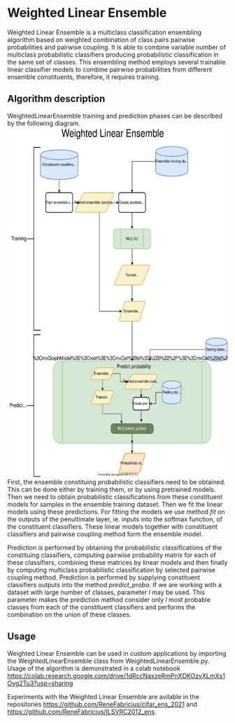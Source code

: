 # Weighted Linear Ensemble
Weighted Linear Ensemble is a multiclass classification ensembling algorithm based on weighted combination of class pairs pairwise probabilities and pairwise coupling.
It is able to combine variable number of multiclass probabilistic classifiers producing probabilistic classification in the same set of classes.
This ensembling method employs several trainable linear classifier models to combine pairwise probabilities from different ensemble constituents, therefore, it requires training.

## Algorithm description
WeightedLinearEnsemble training and prediction phases can be described by the following diagram.
<img src="https://github.com/ReneFabricius/weighted_ensembles/blob/master/Weighted%20Linear%20Ensemble%20Flowchart.svg" height="800" />  
First, the ensemble constituing probabilistic classifiers need to be obtained. This can be done either by training them, or by using pretrained models.
Then we need to obtain probabilistic classifications from these constituent models for samples in the ensemble training dataset.
Then we fit the linear models using these predictions. For fitting the models we use method *fit* on the outputs of the penultimate layer, ie. inputs into the softmax function, of the constituent classifiers.
These linear models together with constituent classifiers and pairwise coupling method form the ensemble model.

Prediction is performed by obtaining the probabilistic classifications of the constituing classifiers, computing pairwise probability matrix for each of these classifiers,
combining these matrices by linear models and then finally by computing multiclass probabilistic classification by selected pairwise coupling method.
Prediction is performed by supplying constituent classifiers outputs into the method *predict_proba*. If we are working with a dataset with
large number of classes, parameter *l* may be used. This parameter makes the prediction method consider only *l* most probable classes from each 
of the constituent classifiers and performs the combination on the union of these classes.

## Usage
Weighted Linear Ensemble can be used in custom applications by importing the WeightedLinearEnsemble class from WeightedLinearEnsemble.py.
Usage of the algorithm is demonstrated in a colab notebook https://colab.research.google.com/drive/1dRccNaxzeRmPnXDKOzvXLmXs1Ovg2Tu3?usp=sharing

Experiments with the Weighted Linear Ensemble are avilable in the repositories https://github.com/ReneFabricius/cifar_ens_2021 and https://github.com/ReneFabricius/ILSVRC2012_ens.
